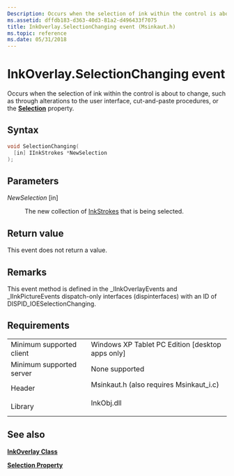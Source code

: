 ```yaml
---
Description: Occurs when the selection of ink within the control is about to change, such as through alterations to the user interface, cut-and-paste procedures, or the Selection property.
ms.assetid: dffdb183-d363-40d3-81a2-d496433f7075
title: InkOverlay.SelectionChanging event (Msinkaut.h)
ms.topic: reference
ms.date: 05/31/2018
---
```


# InkOverlay.SelectionChanging event

Occurs when the selection of ink within the control is about to change, such as through alterations to the user interface, cut-and-paste procedures, or the [**Selection**](/windows/desktop/api/msinkaut/nf-msinkaut-iinkoverlay-get_selection) property.

## Syntax


```C++
void SelectionChanging(
  [in] IInkStrokes *NewSelection
);
```



## Parameters

<dl> <dt>

*NewSelection* \[in\]
</dt> <dd>

The new collection of [InkStrokes](https://msdn.microsoft.com/library/ms703293(v=VS.85).aspx) that is being selected.

</dd> </dl>

## Return value

This event does not return a value.

## Remarks

This event method is defined in the \_IInkOverlayEvents and \_IInkPictureEvents dispatch-only interfaces (dispinterfaces) with an ID of DISPID\_IOESelectionChanging.

## Requirements



|                                     |                                                                                                                     |
|-------------------------------------|---------------------------------------------------------------------------------------------------------------------|
| Minimum supported client<br/> | Windows XP Tablet PC Edition \[desktop apps only\]<br/>                                                       |
| Minimum supported server<br/> | None supported<br/>                                                                                           |
| Header<br/>                   | <dl> <dt>Msinkaut.h (also requires Msinkaut\_i.c)</dt> </dl> |
| Library<br/>                  | <dl> <dt>InkObj.dll</dt> </dl>                               |



## See also

<dl> <dt>

[**InkOverlay Class**](inkoverlay-class.md)
</dt> <dt>

[**Selection Property**](/windows/desktop/api/msinkaut/nf-msinkaut-iinkoverlay-get_selection)
</dt> </dl>

 

 




